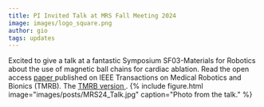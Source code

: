 ```yaml
---
title: PI Invited Talk at MRS Fall Meeting 2024
image: images/logo_square.png
author: gio
tags: updates
---
```

Excited to give a talk at a fantastic Symposium SF03-Materials for Robotics about the use of magnetic ball chains for cardiac ablation.
Read the open access 
<a href='https://arxiv.org/pdf/2410.16405'> paper </a> published on IEEE Transactions on Medical Robotics and Bionics (TMRB).
The <a href='https://ieeexplore.ieee.org/abstract/document/10685499'> TMRB version </a>.
{%
  include figure.html
  image="images/posts/MRS24_Talk.jpg"
  caption="Photo from the talk."
%}
